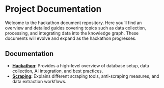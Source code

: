 # Project Documentation
Welcome to the hackathon document repository. Here you’ll find an overview and detailed guides covering topics such as data collection, processing, and integrating data into the knowledge graph. These documents will evolve and expand as the hackathon progresses.

## Documentation

- **[Hackathon](https://github.com/ArturasWill/Geo/blob/main/docs/hackaton.md)**: Provides a high-level overview of database setup, data collection, AI integration, and best practices.
- **[Scraping](https://github.com/ArturasWill/Geo/blob/main/docs/scraping.md)**: Explains different scraping tools, anti-scraping measures, and data extraction workflows.
